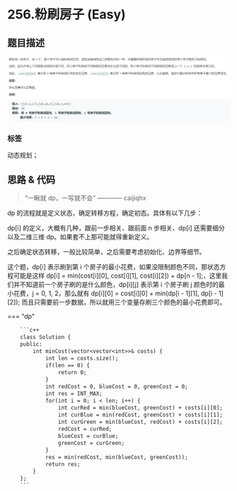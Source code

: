 # 256.粉刷房子 (Easy)

## 题目描述

![](256.png)

### 标签

动态规划；

## 思路 & 代码

> “一瞅就 dp，一写就不会” ———— caijiqhx

dp 的流程就是定义状态，确定转移方程，确定初态。具体有以下几步：

dp[i] 的定义，大概有几种，跟前一步相关、跟前面 n 步相关、dp[i] 还需要细分以及二维三维 dp。如果套不上那可能就得重新定义。 

之后确定状态转移，一般比较简单，之后需要考虑初始化、边界等细节。

这个题，dp[i] 表示刷到第 i 个房子的最小花费，如果没限制颜色不同，那状态方程可能是这样 dp[i] = min(cost[i][0], cost[i][1], cost[i][2]) + dp[n - 1];，这里我们并不知道前一个房子刷的是什么颜色，dp[i][j] 表示第 i 个房子刷 j 颜色时的最小花费，j = 0, 1, 2，那么就有 dp[i][0] = cost[i][0] + min(dp[i - 1][1], dp[i - 1][2]); 而且只需要前一步数据，所以就用三个变量存刷三个颜色的最小花费即可。

=== "dp"

		```c++
		class Solution {
		public:
		    int minCost(vector<vector<int>>& costs) {
		        int len = costs.size();
		        if(len == 0) {
		            return 0;
		        }
		        int redCost = 0, blueCost = 0, greenCost = 0;
		        int res = INT_MAX;
		        for(int i = 0; i < len; i++) {
		            int curRed = min(blueCost, greenCost) + costs[i][0];
		            int curBlue = min(redCost, greenCost) + costs[i][1];
		            int curGreen = min(blueCost, redCost) + costs[i][2];
		            redCost = curRed;
		            blueCost = curBlue;
		            greenCost = curGreen;
		        }
		        res = min(redCost, min(blueCost, greenCost));
		        return res;
		    }
		};
		```
		
